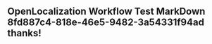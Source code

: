 <properties
ms.topic="hero-topic"
ms.test1="hero-topic"
ms.test2="test"/>

## OpenLocalization Workflow Test MarkDown 8fd887c4-818e-46e5-9482-3a54331f94ad thanks!
